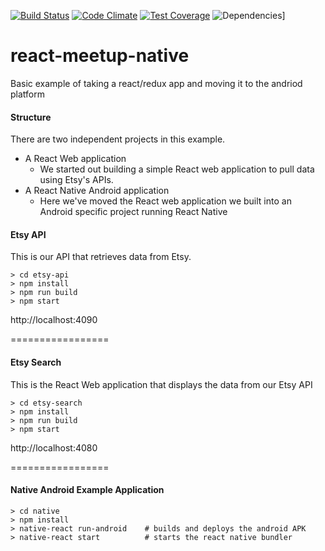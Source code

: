 [![Build Status](https://travis-ci.org/hartcode/react-meetup-native.svg?branch=master)](https://travis-ci.org/hartcode/react-meetup-native)
[![Code Climate](https://codeclimate.com/github/hartcode/react-meetup-native/badges/gpa.svg)](https://codeclimate.com/github/hartcode/react-meetup-native)
[![Test Coverage](https://codeclimate.com/github/hartcode/react-meetup-native/badges/coverage.svg)](https://codeclimate.com/github/hartcode/react-meetup-native/coverage)
![Dependencies](https://david-dm.org/hartcode/react-meetup-native.svg)]

# react-meetup-native 
Basic example of taking a react/redux app and moving it to the andriod platform

#### Structure
There are two independent projects in this example.  
- A React Web application
  - We started out building a simple React web application to pull data using Etsy's APIs. 
- A React Native Android application
  - Here we've moved the React web application we built into an Android specific project running React Native


#### Etsy API
This is our API that retrieves data from Etsy.
```
> cd etsy-api
> npm install
> npm run build
> npm start
```
http://localhost:4090

=================
#### Etsy Search
This is the React Web application that displays the data from our Etsy API
```
> cd etsy-search
> npm install
> npm run build
> npm start
```
http://localhost:4080

=================
#### Native Android Example Application
```
> cd native
> npm install
> native-react run-android    # builds and deploys the android APK
> native-react start          # starts the react native bundler
```
